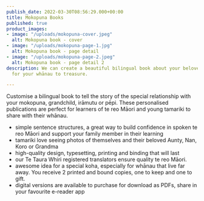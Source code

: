 ```yaml
---
publish_date: 2022-03-30T08:56:29.000+00:00
title: Mokopuna Books
published: true
product_images:
- image: "/uploads/mokopuna-cover.jpeg"
  alt: Mokopuna book - cover
- image: "/uploads/mokopuna-page-1.jpg"
  alt: Mokopuna book - page detail
- image: "/uploads/mokopuna-page-2.jpeg"
  alt: Mokopuna book - page detail 2
description: We can create a beautiful bilingual book about your beloved mokopuna
  for your whānau to treasure.

---
```

Customise a bilingual book to tell the story of the special relationship with your mokopuna, grandchild, irāmutu or pēpi. These personalised publications are perfect for learners of te reo Māori and young tamariki to share with their whānau.

* simple sentence structures, a great way to build confidence in spoken te reo Māori and support your family member in their learning
* tamariki love seeing photos of themselves and their beloved Aunty, Nan, Koro or Grandma
* high-quality design, typesetting, printing and binding that will last
* our Te Taura Whiri registered translators ensure quality te reo Māori.
* awesome idea for a special koha, especially for whānau that live far away. You receive 2 printed and bound copies, one to keep and one to gift.
* digital versions are available to purchase for download as PDFs, share in your favourite e-reader app